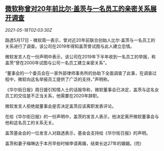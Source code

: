 <!--1621305062000-->
[微软称曾对20年前比尔·盖茨与一名员工的亲密关系展开调查](https://cn.reuters.com/article/microsoft-gates-investigation-0518-idCNKCS2CZ05G)
------

<div><i>2021-05-18T02:03:30Z</i></div><p>路透5月17日 - 微软周一表示，曾对近20年前联合创始人比尔·盖茨与一名员工的关系进行了调查。该公司在2019年得知盖茨曾试图与此人建立恋情。 　</p><p>微软发言人在一份声明中表示，该公司在2019年下半年收到一名员工的举报，称盖茨“曾在2000年试图与公司一名员工建立亲密关系”。 　</p><p>“董事会的一个委员会在一家外部律师事务所的协助下全面调查了此事，在调查过程中，微软向这名举报员工提供了广泛的支持，”声明称。 　</p><p>《华尔街日报》周日援引知情人士的话报导称，微软董事会已决定，盖茨与这名女员工的交往是不正当关系，他需要在2020年辞职。 　</p><p>微软发言人拒绝就董事会是否决定盖茨应该离职发表评论。</p><p>在给《华尔街日报》的一份声明中，盖茨的发言人表示，他决定离开微软董事会与他和这名员工的关系无关。</p><p>盖茨基金会的一位发言人对路透表示，基金会支持给《华尔街日报》的声明。 　</p><p>盖茨和妻子梅琳达于本月早些时候申请离婚，结束长达27年的婚姻。(完)</p>
